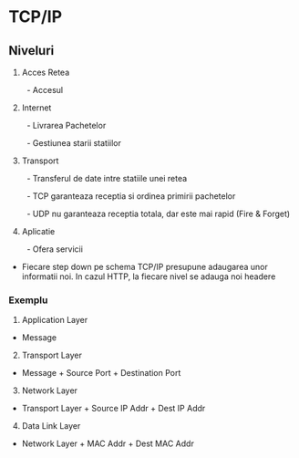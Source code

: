 # TCP/IP

## Niveluri

1. Acces Retea

&emsp;&emsp; - Accesul

2. Internet

&emsp;&emsp; - Livrarea Pachetelor

&emsp;&emsp; - Gestiunea starii statiilor

3. Transport

&emsp;&emsp; - Transferul de date intre statiile unei retea

&emsp;&emsp; - TCP garanteaza receptia si ordinea primirii pachetelor

&emsp;&emsp; - UDP nu garanteaza receptia totala, dar este mai rapid (Fire & Forget)

4. Aplicatie

&emsp;&emsp; - Ofera servicii

- Fiecare step down pe schema TCP/IP presupune adaugarea unor informatii noi. In cazul HTTP, la fiecare nivel se adauga noi headere

### Exemplu

1. Application Layer

- Message

2. Transport Layer

- Message + Source Port + Destination Port

3. Network Layer

- Transport Layer + Source IP Addr + Dest IP Addr

4. Data Link Layer

- Network Layer + MAC Addr + Dest MAC Addr
